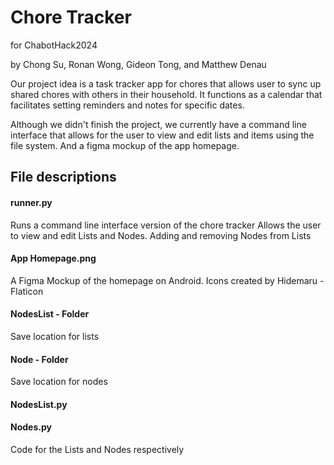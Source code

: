 # Chore Tracker
for ChabotHack2024

by Chong Su, Ronan Wong, Gideon Tong, and Matthew Denau

Our project idea is a task tracker app for chores that allows user to sync up shared chores with others in their household. 
It functions as a calendar that facilitates setting reminders and notes for specific dates.

Although we didn't finish the project, we currently have a command line interface that allows for the user to view and edit lists and items using the file system.
And a figma mockup of the app homepage.

## File descriptions
#### runner.py
Runs a command line interface version of the chore tracker
Allows the user to view and edit Lists and Nodes. Adding and removing Nodes from Lists

#### App Homepage.png
A Figma Mockup of the homepage on Android.
Icons created by Hidemaru - Flaticon

#### NodesList - Folder
Save location for lists

#### Node - Folder
Save location for nodes

#### NodesList.py
#### Nodes.py
Code for the Lists and Nodes respectively

